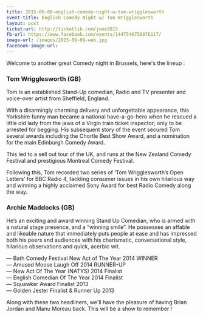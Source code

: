 ```yaml
---
title: 2015-06-09-english-comedy-night-w-tom-wrigglesworth
event-title: English Comedy Night w/ Tom Wrigglesworth
layout: post
ticket-url: http://ticketlib.com/june2015
fb-url: https://www.facebook.com/events/1447546758876117/
image-url: /images/2015-06-09-web.jpg
facebook-image-url:
---
```


Welcome to another great Comedy night in Brussels, here's the lineup :

### Tom Wrigglesworth (GB)
Tom is an established Stand-Up comedian, Radio and TV presenter and voice-over artist from Sheffield, England.

With a disarmingly charming delivery and unforgettable appearance, this Yorkshire funny man became a national have-a-go-hero when he rescued a little old lady from the jaws of a Virgin train ticket inspector; only to be arrested for begging. His subsequent story of the event secured Tom several awards including the Chortle Best Show Award, and a nomination for the main Edinburgh Comedy Award.

This led to a sell out tour of the UK, and runs at the New Zealand Comedy Festival and prestigious Montreal Comedy Festival.

Following this, Tom recorded two series of ‘Tom Wrigglesworth’s Open Letters’ for BBC Radio 4, tackling consumer issues in his own hilarious way and winning a highly acclaimed Sony Award for best Radio Comedy along the way.

### Archie Maddocks (GB)
He’s an exciting and award winning Stand Up Comedian, who is armed with a natural stage presence, and a “winning smile”. He possesses an affable and likeable nature that immediately puts people at ease and has impressed both his peers and audiences with his charismatic, conversational style, hilarious observations and quick, acerbic wit.

&mdash; Bath Comedy Festival New Act of The Year 2014 WINNER  
&mdash; Amused Moose Laugh Off 2014 RUNNER-UP  
&mdash; New Act Of The Year (NATYS) 2014 Finalist  
&mdash; English Comedian Of The Year 2014 Finalist  
&mdash; Squawker Award Finalist 2013  
&mdash; Golden Jester Finalist & Runner Up 2013  

Along with these two headliners, we'll have the pleasure of having Brian Jordan and Manu Moreau back. This will be a show to remember !